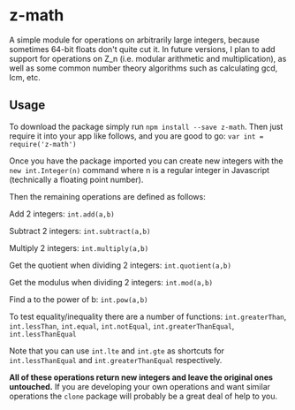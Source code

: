 z-math
======

A simple module for operations on arbitrarily large integers, because sometimes 64-bit floats don't quite cut it. In future versions, I plan to add support for operations on Z_n (i.e. modular arithmetic and multiplication), as well as some common number theory algorithms such as calculating gcd, lcm, etc.

Usage
---------
To download the package simply run `npm install --save z-math`. Then just require it into your app like follows, and you are good to go: `var int = require('z-math')`

Once you have the package imported you can create new integers with the `new int.Integer(n)` command where n is a regular integer in Javascript (technically a floating point number).

Then the remaining operations are defined as follows:

Add 2 integers: `int.add(a,b)`

Subtract 2 integers: `int.subtract(a,b)`

Multiply 2 integers: `int.multiply(a,b)`

Get the quotient when dividing 2 integers: `int.quotient(a,b)`

Get the modulus when dividing 2 integers: `int.mod(a,b)`

Find a to the power of b: `int.pow(a,b)`

To test equality/inequality there are a number of functions: `int.greaterThan`, `int.lessThan`, `int.equal`, `int.notEqual`, `int.greaterThanEqual`, `int.lessThanEqual`

Note that you can use `int.lte` and `int.gte` as shortcuts for `int.lessThanEqual` and `int.greaterThanEqual` respectively.

**All of these operations return new integers and leave the original ones untouched.** If you are developing your own operations and want similar operations the `clone` package will probably be a great deal of help to you.
 

